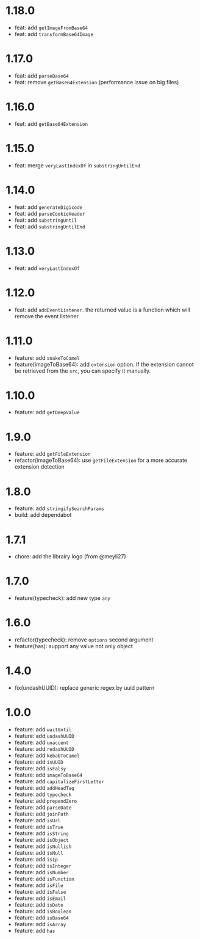 # 1.18.0

- feat: add `getImageFromBase64`
- feat: add `transformBase64Image`

# 1.17.0

- feat: add `parseBase64`
- feat: remove `getBase64Extension` (performance issue on big files)

# 1.16.0

- feat: add `getBase64Extension`

# 1.15.0

- feat: merge `veryLastIndexOf` in `substringUntilEnd`

# 1.14.0

- feat: add `generateDigicode`
- feat: add `parseCookieHeader`
- feat: add `substringUntil`
- feat: add `substringUntilEnd`

# 1.13.0

- feat: add `veryLastIndexOf`

# 1.12.0

- feat: add `addEventListener`. the returned value is a function which will remove the event listener.

# 1.11.0

- feature: add `snakeToCamel`
- feature(imageToBase64): add `extension` option. If the extension cannot be retrieved from the `src`, you can specify it manually.

# 1.10.0

- feature: add `getDeepValue`

# 1.9.0

- feature: add `getFileExtension`
- refactor(imageToBase64): use `getFileExtension` for a more accurate extension detection

# 1.8.0

- feature: add `stringifySearchParams`
- build: add dependabot

# 1.7.1

- chore: add the librairy logo (from @meyli27)

# 1.7.0

- feature(typecheck): add new type `any`

# 1.6.0

- refactor(typecheck): remove `options` second argument
- feature(has): support any value not only object

# 1.4.0

- fix(undashUUID): replace generic regex by uuid pattern

# 1.0.0

- feature: add `waitUntil`
- feature: add `undashUUID`
- feature: add `unaccent`
- feature: add `redashUUID`
- feature: add `kebabToCamel`
- feature: add `isUUID`
- feature: add `isFalsy`
- feature: add `imageToBase64`
- feature: add `capitalizeFirstLetter`
- feature: add `addHeadTag`
- feature: add `typecheck`
- feature: add `prependZero`
- feature: add `parseDate`
- feature: add `joinPath`
- feature: add `isUrl`
- feature: add `isTrue`
- feature: add `isString`
- feature: add `isObject`
- feature: add `isNullish`
- feature: add `isNull`
- feature: add `isIp`
- feature: add `isInteger`
- feature: add `isNumber`
- feature: add `isFunction`
- feature: add `isFile`
- feature: add `isFalse`
- feature: add `isEmail`
- feature: add `isDate`
- feature: add `isBoolean`
- feature: add `isBase64`
- feature: add `isArray`
- feature: add `has`
